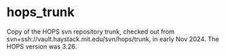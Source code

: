 # hops_trunk
Copy of the HOPS svn repository trunk, checked out from svn+ssh://vault.haystack.mit.edu/svn/hops/trunk, in early Nov 2024. The HOPS version was 3.26.
